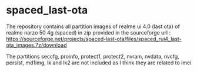 # spaced_last-ota
The repository contains all partition images of realme ui 4.0 (last ota) of realme narzo 50 4g (spaced) in zip provided in the sourceforge url : 
https://sourceforge.net/projects/spaced-last-ota/files/spaced_rui4_last-ota_images.7z/download

The partitions seccfg, proinfo, protect1, protect2, nvram, nvdata, nvcfg, persist, md1img, lk and lk2 are not included as I think they are related to imei

